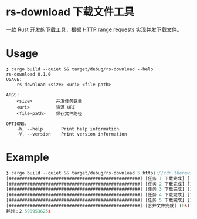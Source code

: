 # rs-download 下载文件工具

一款 Rust 开发的下载工具，根据 [HTTP range requests](https://developer.mozilla.org/en-US/docs/Web/HTTP/Range_requests) 实现并发下载文件。

# Usage

```
❯ cargo build --quiet && target/debug/rs-download --help
rs-download 0.1.0
USAGE:
    rs-download <size> <uri> <file-path>

ARGS:
    <size>         并发任务数量
    <uri>          资源 URI
    <file-path>    保存文件路径

OPTIONS:
    -h, --help       Print help information
    -V, --version    Print version information
```




# Example

```js
❯ cargo build --quiet && target/debug/rs-download 5 https://cdn.thenewstack.io/media/2021/05/bd292b24-rust-logo.jpg /Users/XXXX/Rust/rust_down.jpg
[##################################################] [任务 1 下载完成] [18.25 KiB/18.25 KiB] (0s)
[##################################################] [任务 2 下载完成] [18.25 KiB/18.25 KiB] (0s)
[##################################################] [任务 3 下载完成] [18.25 KiB/18.25 KiB] (0s)
[##################################################] [任务 4 下载完成] [18.25 KiB/18.25 KiB] (0s)
[##################################################] [任务 5 下载完成] [18.25 KiB/18.25 KiB] (0s)
[##################################################] [合并文件完成] (0s)
耗时：2.590953625s
```
